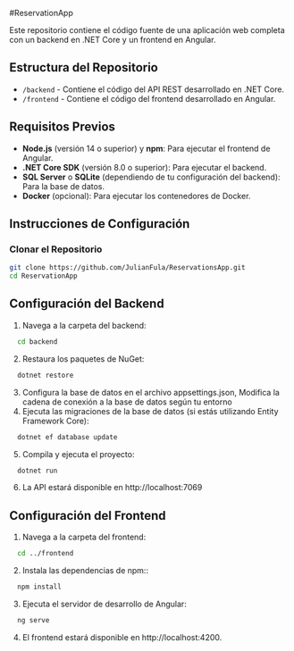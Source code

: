 #ReservationApp

Este repositorio contiene el código fuente de una aplicación web completa con un backend en .NET Core y un frontend en Angular.

## Estructura del Repositorio

- `/backend` - Contiene el código del API REST desarrollado en .NET Core.
- `/frontend` - Contiene el código del frontend desarrollado en Angular.

## Requisitos Previos

- **Node.js** (versión 14 o superior) y **npm**: Para ejecutar el frontend de Angular.
- **.NET Core SDK** (versión 8.0 o superior): Para ejecutar el backend.
- **SQL Server** o **SQLite** (dependiendo de tu configuración del backend): Para la base de datos.
- **Docker** (opcional): Para ejecutar los contenedores de Docker.

## Instrucciones de Configuración

### Clonar el Repositorio

```bash
git clone https://github.com/JulianFula/ReservationsApp.git
cd ReservationApp
```

## Configuración del Backend

1. Navega a la carpeta del backend:
```bash
  cd backend
```
2. Restaura los paquetes de NuGet:
```bash
  dotnet restore
```
3. Configura la base de datos en el archivo appsettings.json, Modifica la cadena de conexión a la base de datos según tu entorno
4. Ejecuta las migraciones de la base de datos (si estás utilizando Entity Framework Core):
```bash
  dotnet ef database update
```
5. Compila y ejecuta el proyecto:
```bash
  dotnet run
```
6. La API estará disponible en http://localhost:7069

## Configuración del Frontend

1. Navega a la carpeta del frontend:
```bash
  cd ../frontend
```
2. Instala las dependencias de npm::
```bash
  npm install
```
3. Ejecuta el servidor de desarrollo de Angular:
```bash
  ng serve
```
4. El frontend estará disponible en http://localhost:4200.
